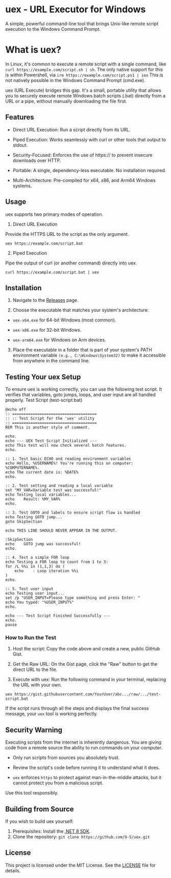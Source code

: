 ﻿# uex - URL Executor for Windows

A simple, powerful command-line tool that brings Unix-like remote script execution to the Windows Command Prompt.

# What is uex?

In Linux, it's common to execute a remote script with a single command, like `curl https://example.com/script.sh | sh`. The only native support for this is within Powershell, via `irm https://example.com/script.ps1 | iex` This is not natively possible in the Windows Command Prompt (cmd.exe).

uex (URL Execute) bridges this gap. It's a small, portable utility that allows you to securely execute remote Windows batch scripts (.bat) directly from a URL or a pipe, without manually downloading the file first.

## Features

- Direct URL Execution: Run a script directly from its URL.

- Piped Execution: Works seamlessly with curl or other tools that output to stdout.

- Security-Focused: Enforces the use of https:// to prevent insecure downloads over HTTP.

- Portable: A single, dependency-less executable. No installation required.

- Multi-Architecture: Pre-compiled for x64, x86, and Arm64 Windows systems.

## Usage

uex supports two primary modes of operation.
1. Direct URL Execution

Provide the HTTPS URL to the script as the only argument.

`uex https://example.com/script.bat`

2. Piped Execution

Pipe the output of curl (or another command) directly into uex.

`curl https://example.com/script.bat | uex`


## Installation

1. Navigate to the [Releases](https://github.com/9-5/uex/releases) page.

2. Choose the executable that matches your system's architecture:

- `uex-x64.exe` for 64-bit Windows (most common).

- `uex-x86.exe` for 32-bit Windows.

- `uex-arm64.exe` for Windows on Arm devices.

3. Place the executable in a folder that is part of your system's PATH environment variable `(e.g., C:\Windows\System32)` to make it accessible from anywhere in the command line.

## Testing Your uex Setup

To ensure uex is working correctly, you can use the following test script. It verifies that variables, goto jumps, loops, and user input are all handled properly.
Test Script (test-script.bat)
```
@echo off
:: =====================================
:: :: Test Script for the 'uex' utility
:: =====================================
REM This is another style of comment.

echo.
echo --- UEX Test Script Initialized ---
echo This test will now check several batch features.
echo.

:: 1. Test basic ECHO and reading environment variables
echo Hello, %USERNAME%! You're running this on computer: %COMPUTERNAME%.
echo The current date is: %DATE%
echo.

:: 2. Test setting and reading a local variable
set "MY_VAR=Variable test was successful!"
echo Testing local variables...
echo    Result: %MY_VAR%
echo.

:: 3. Test GOTO and labels to ensure script flow is handled
echo Testing GOTO jump...
goto SkipSection

echo THIS LINE SHOULD NEVER APPEAR IN THE OUTPUT.

:SkipSection
echo    GOTO jump was successful!
echo.

:: 4. Test a simple FOR loop
echo Testing a FOR loop to count from 1 to 3:
for /L %%i in (1,1,3) do (
    echo    - Loop iteration %%i
)
echo.

:: 5. Test user input
echo Testing user input...
set /p "USER_INPUT=Please type something and press Enter: "
echo You typed: "%USER_INPUT%"
echo.

echo --- Test Script Finished Successfully ---
echo.
pause
```

### How to Run the Test

1. Host the script: Copy the code above and create a new, public GitHub Gist.

2. Get the Raw URL: On the Gist page, click the "Raw" button to get the direct URL to the file.

3. Execute with uex: Run the following command in your terminal, replacing the URL with your own.

`uex https://gist.githubusercontent.com/YourUser/abc.../raw/.../test-script.bat`

If the script runs through all the steps and displays the final success message, your `uex` tool is working perfectly.

## Security Warning

Executing scripts from the internet is inherently dangerous. You are giving code from a remote source the ability to run commands on your computer.

- Only run scripts from sources you absolutely trust.

- Review the script's code before running it to understand what it does.

- `uex` enforces `https` to protect against man-in-the-middle attacks, but it cannot protect you from a malicious script.

Use this tool responsibly.
## Building from Source

If you wish to build uex yourself:

1) Prerequisites: Install the [.NET 8 SDK](https://dotnet.microsoft.com/download/dotnet/8.0).
2) Clone the repository: `git clone https://github.com/9-5/uex.git`

## License

This project is licensed under the MIT License. See the [LICENSE](LICENSE) file for details.